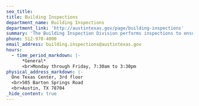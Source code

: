 ```yaml
---
seo_title: 
title: Building Inspections
department_name: Building Inspections
department_link: 'http://austintexas.gov/page/building-inspections'
summary: 'The Building Inspection Division performs inspections to ensure construction is in compliance with applicable Building, Electrical, Plumbing, Mechanical, Energy and Zoning Codes for the benefit and safety of everyone.'
phone: 512-978-4000
email_address: building.inspections@austintexas.gov
hours:
  - time_period_markdown: |-
      *General*
      <br>Monday through Friday, 7:30am to 3:30pm
physical_address_markdown: |-
  One Texas Center, 3rd floor
  <br>505 Barton Springs Road
  <br>Austin, TX 78704
_hide_content: true
---
```


